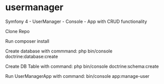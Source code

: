 # usermanager
Symfony 4 - UserManager - Console - App with CRUD functionality

Clone Repo

Run composer install

Create database with commmand: php bin/console doctrine:database:create

Create DB Table with command: php bin/console doctrine:schema:create  

Run UserManagerApp with command: bin/console app:manage-user
